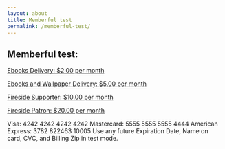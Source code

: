 ```yaml
---
layout: about
title: Memberful test
permalink: /memberful-test/
---
```


## Memberful test:

<a href="https://firesidefiction.memberful.com/checkout?plan=25779">Ebooks Delivery: $2.00 per month</a>

<a href="https://firesidefiction.memberful.com/checkout?plan=25782">Ebooks and Wallpaper Delivery: $5.00 per month</a>

<a href="https://firesidefiction.memberful.com/checkout?plan=25781">Fireside Supporter: $10.00 per month</a>

<a href="https://firesidefiction.memberful.com/checkout?plan=25780">Fireside Patron: $20.00 per month</a>

Visa: 4242 4242 4242 4242
Mastercard: 5555 5555 5555 4444
American Express: 3782 822463 10005
Use any future Expiration Date, Name on card, CVC, and Billing Zip in test mode.
